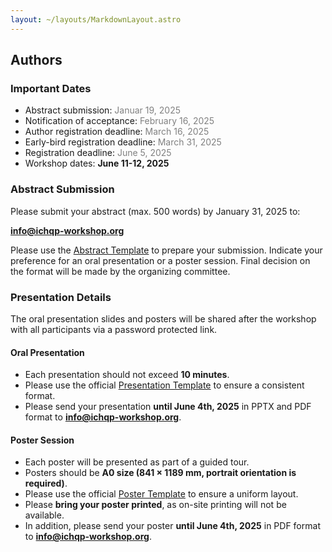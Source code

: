 ```yaml
---
layout: ~/layouts/MarkdownLayout.astro
---
```


## Authors

### Important Dates

- Abstract submission: <span style="color:gray;">Januar 19, 2025</span>
- Notification of acceptance: <span style="color:grey;">February 16, 2025</span>
- Author registration deadline: <span style="color:grey;">March 16, 2025</span>
- Early-bird registration deadline: <span style="color:grey;">March 31, 2025</span>
- Registration deadline: <span style="color:grey;">June 5, 2025</span>
- Workshop dates: **June 11-12, 2025**

### Abstract Submission

Please submit your abstract (max. 500 words) by January 31, 2025 to:

**info@ichqp-workshop.org**

Please use the [Abstract Template](/documents/abstract-template.docx) to prepare your submission.
Indicate your preference for an oral presentation or a poster session.
Final decision on the format will be made by the organizing committee.

### Presentation Details

The oral presentation slides and posters will be shared after the workshop with all participants via a password protected link.

<!-- To share your work more broadly, we offer you the opportunity to upload your slides or poster to our website without extra cost. -->

#### Oral Presentation

- Each presentation should not exceed **10 minutes**.
- Please use the official [Presentation Template](/documents/presentation-template.pptx) to ensure a consistent format.
- Please send your presentation **until June 4th, 2025** in PPTX and PDF format to **info@ichqp-workshop.org**.

#### Poster Session

- Each poster will be presented as part of a guided tour.
- Posters should be **A0 size (841 × 1189 mm, portrait orientation is required)**.
- Please use the official [Poster Template](/documents/poster-template.pptx) to ensure a uniform layout.
- Please **bring your poster printed**, as on-site printing will not be available.
- In addition, please send your poster **until June 4th, 2025** in PDF format to **info@ichqp-workshop.org**.
